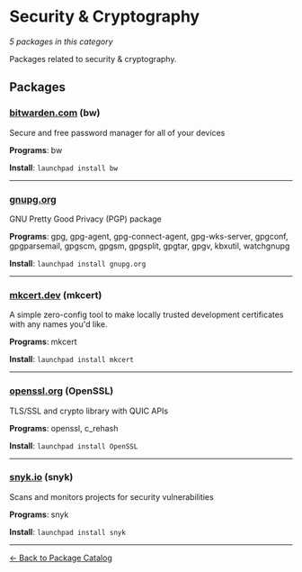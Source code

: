 # Security & Cryptography

*5 packages in this category*

Packages related to security & cryptography.

## Packages

### [bitwarden.com](../packages/bitwardencom.md) (bw)

Secure and free password manager for all of your devices

**Programs**: bw

**Install**: `launchpad install bw`

---

### [gnupg.org](../packages/gnupgorg.md)

GNU Pretty Good Privacy (PGP) package

**Programs**: gpg, gpg-agent, gpg-connect-agent, gpg-wks-server, gpgconf, gpgparsemail, gpgscm, gpgsm, gpgsplit, gpgtar, gpgv, kbxutil, watchgnupg

**Install**: `launchpad install gnupg.org`

---

### [mkcert.dev](../packages/mkcertdev.md) (mkcert)

A simple zero-config tool to make locally trusted development certificates with any names you'd like.

**Programs**: mkcert

**Install**: `launchpad install mkcert`

---

### [openssl.org](../packages/opensslorg.md) (OpenSSL)

TLS/SSL and crypto library with QUIC APIs

**Programs**: openssl, c_rehash

**Install**: `launchpad install OpenSSL`

---

### [snyk.io](../packages/snykio.md) (snyk)

Scans and monitors projects for security vulnerabilities

**Programs**: snyk

**Install**: `launchpad install snyk`

---

[← Back to Package Catalog](../package-catalog.md)
